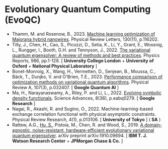 # Evolutionary Quantum Computing (EvoQC)

* Thamm, M. and Rosenow, B., 2023. [Machine learning optimization of Majorana hybrid nanowires](https://journals.aps.org/prl/abstract/10.1103/PhysRevLett.130.116202). Physical Review Letters, 130(11), p.116202.
* Tilly, J., Chen, H., Cao, S., Picozzi, D., Setia, K., Li, Y., Grant, E., Wossnig, L., Rungger, I., Booth, G.H. and Tennyson, J., 2022. [The variational quantum eigensolver: A review of methods and best practices](https://www.sciencedirect.com/science/article/pii/S0370157322003118). Physics Reports, 986, pp.1-128. [ **University College London** + **University of Oxford** + **National Physical Laboratory** ]
* Bonet-Monroig, X., Wang, H., Vermetten, D., Senjean, B., Moussa, C., Bäck, T., Dunjko, V. and O'Brien, T.E., 2023. [Performance comparison of optimization methods on variational quantum algorithms](https://journals.aps.org/pra/abstract/10.1103/PhysRevA.107.032407). Physical Review A, 107(3), p.032407. [ **Google Quantum AI** ]
* Ma, H., Narayanaswamy, A., Riley, P. and Li, L., 2022. [Evolving symbolic density functionals](https://www.science.org/doi/full/10.1126/sciadv.abq0279). Science Advances, 8(36), p.eabq0279. [ **Google Research** ]
* Nagai, R., Akashi, R. and Sugino, O., 2022. Machine-learning-based exchange correlation functional with physical asymptotic constraints. Physical Review Research, 4(1), p.013106. [ **University of Tokyo** ] ( **SA** )
* Rattew, A.G., [Hu, S.](https://hushaohan.github.io/), Pistoia, M., Chen, R. and Wood, S., 2019. [A domain-agnostic, noise-resistant, hardware-efficient evolutionary variational quantum eigensolver](https://arxiv.org/abs/1910.09694). arXiv preprint arXiv:1910.09694. [ **IBM T. J. Watson Research Center** + **JPMorgan Chase & Co.** ]

